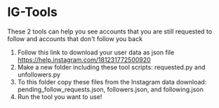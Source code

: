 # IG-Tools
These 2 tools can help you see accounts that you are still requested to follow and accounts that don't follow you back

1. Follow this link to download your user data as json file https://help.instagram.com/181231772500920
2. Make a new folder including these tool scripts: requested.py and unfollowers.py
3. To this folder copy these files from the Instagram data download: pending_follow_requests.json, followers.json, and following.json
4. Run the tool you want to use!
